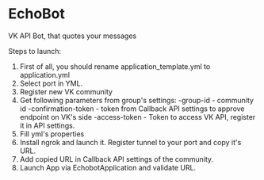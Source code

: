 # EchoBot
VK API Bot, that quotes your messages

Steps to launch:
1. First of all, you should rename application_template.yml to application.yml
2. Select port in YML.
3. Register new VK community
4. Get following parameters from group's settings:
	-group-id - community id
  	-confirmation-token - token from Callback API settings to approve endpoint on VK's side
  	-access-token - Token to access VK API, register it in API settings.
5. Fill yml's properties
6. Install ngrok and launch it. Register tunnel to your port and copy it's URL.
7. Add copied URL in Callback API settings of the community. 
8. Launch App via EchobotApplication and validate URL.



